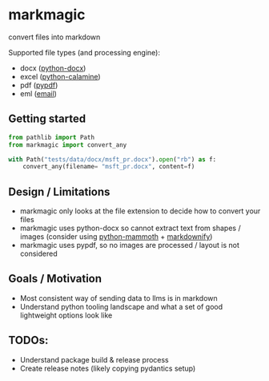 # markmagic

convert files into markdown

Supported file types (and processing engine):
- docx ([python-docx](https://python-docx.readthedocs.io/en/latest/))
- excel ([python-calamine](https://pypi.org/project/python-calamine/))
- pdf ([pypdf](https://pypdf.readthedocs.io/en/stable/index.html))
- eml ([email](https://docs.python.org/3/library/email.html))

## Getting started
```py
from pathlib import Path
from markmagic import convert_any

with Path("tests/data/docx/msft_pr.docx").open("rb") as f:
    convert_any(filename= "msft_pr.docx", content=f)
```

## Design / Limitations
- markmagic only looks at the file extension to decide how to convert your files
- markmagic uses python-docx so cannot extract text from shapes / images (consider using [python-mammoth](https://github.com/mwilliamson/python-mammoth) + [markdownify](https://github.com/matthewwithanm/python-markdownify))
- markmagic uses pypdf, so no images are processed / layout is not considered

## Goals / Motivation
- Most consistent way of sending data to llms is in markdown
- Understand python tooling landscape and what a set of good lightweight options look like

## TODOs:
- Understand package build & release process
- Create release notes (likely copying pydantics setup)
